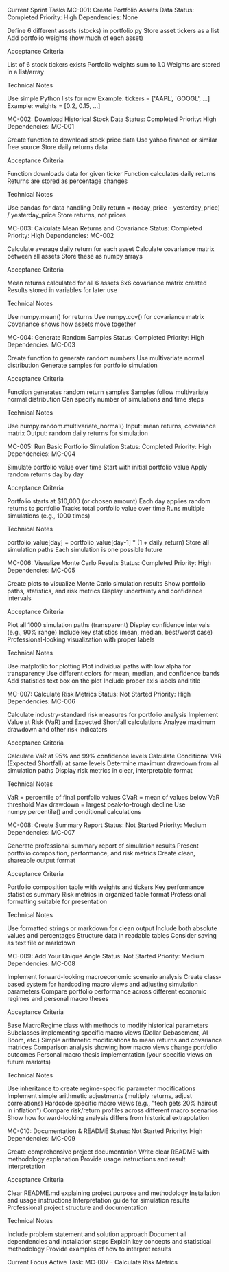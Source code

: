 Current Sprint Tasks
MC-001: Create Portfolio Assets Data
Status: Completed
Priority: High
Dependencies: None

Define 6 different assets (stocks) in portfolio.py
Store asset tickers as a list
Add portfolio weights (how much of each asset)

Acceptance Criteria

List of 6 stock tickers exists
Portfolio weights sum to 1.0
Weights are stored in a list/array

Technical Notes

Use simple Python lists for now
Example: tickers = ['AAPL', 'GOOGL', ...]
Example: weights = [0.2, 0.15, ...]


MC-002: Download Historical Stock Data
Status: Completed
Priority: High
Dependencies: MC-001

Create function to download stock price data
Use yahoo finance or similar free source
Store daily returns data

Acceptance Criteria

Function downloads data for given ticker
Function calculates daily returns
Returns are stored as percentage changes

Technical Notes

Use pandas for data handling
Daily return = (today_price - yesterday_price) / yesterday_price
Store returns, not prices


MC-003: Calculate Mean Returns and Covariance
Status: Completed
Priority: High
Dependencies: MC-002

Calculate average daily return for each asset
Calculate covariance matrix between all assets
Store these as numpy arrays

Acceptance Criteria

Mean returns calculated for all 6 assets
6x6 covariance matrix created
Results stored in variables for later use

Technical Notes

Use numpy.mean() for returns
Use numpy.cov() for covariance matrix
Covariance shows how assets move together


MC-004: Generate Random Samples
Status: Completed
Priority: High
Dependencies: MC-003

Create function to generate random numbers
Use multivariate normal distribution
Generate samples for portfolio simulation

Acceptance Criteria

Function generates random return samples
Samples follow multivariate normal distribution
Can specify number of simulations and time steps

Technical Notes

Use numpy.random.multivariate_normal()
Input: mean returns, covariance matrix
Output: random daily returns for simulation


MC-005: Run Basic Portfolio Simulation
Status: Completed
Priority: High
Dependencies: MC-004

Simulate portfolio value over time
Start with initial portfolio value
Apply random returns day by day

Acceptance Criteria

Portfolio starts at $10,000 (or chosen amount)
Each day applies random returns to portfolio
Tracks total portfolio value over time
Runs multiple simulations (e.g., 1000 times)

Technical Notes

portfolio_value[day] = portfolio_value[day-1] * (1 + daily_return)
Store all simulation paths
Each simulation is one possible future


MC-006: Visualize Monte Carlo Results
Status: Completed
Priority: High
Dependencies: MC-005

Create plots to visualize Monte Carlo simulation results
Show portfolio paths, statistics, and risk metrics
Display uncertainty and confidence intervals

Acceptance Criteria

Plot all 1000 simulation paths (transparent)
Display confidence intervals (e.g., 90% range)
Include key statistics (mean, median, best/worst case)
Professional-looking visualization with proper labels

Technical Notes

Use matplotlib for plotting
Plot individual paths with low alpha for transparency
Use different colors for mean, median, and confidence bands
Add statistics text box on the plot
Include proper axis labels and title


MC-007: Calculate Risk Metrics
Status: Not Started
Priority: High
Dependencies: MC-006

Calculate industry-standard risk measures for portfolio analysis
Implement Value at Risk (VaR) and Expected Shortfall calculations
Analyze maximum drawdown and other risk indicators

Acceptance Criteria

Calculate VaR at 95% and 99% confidence levels
Calculate Conditional VaR (Expected Shortfall) at same levels
Determine maximum drawdown from all simulation paths
Display risk metrics in clear, interpretable format

Technical Notes

VaR = percentile of final portfolio values
CVaR = mean of values below VaR threshold
Max drawdown = largest peak-to-trough decline
Use numpy.percentile() and conditional calculations


MC-008: Create Summary Report
Status: Not Started
Priority: Medium
Dependencies: MC-007

Generate professional summary report of simulation results
Present portfolio composition, performance, and risk metrics
Create clean, shareable output format

Acceptance Criteria

Portfolio composition table with weights and tickers
Key performance statistics summary
Risk metrics in organized table format
Professional formatting suitable for presentation

Technical Notes

Use formatted strings or markdown for clean output
Include both absolute values and percentages
Structure data in readable tables
Consider saving as text file or markdown


MC-009: Add Your Unique Angle
Status: Not Started
Priority: Medium
Dependencies: MC-008

Implement forward-looking macroeconomic scenario analysis
Create class-based system for hardcoding macro views and adjusting simulation parameters
Compare portfolio performance across different economic regimes and personal macro theses

Acceptance Criteria

Base MacroRegime class with methods to modify historical parameters
Subclasses implementing specific macro views (Dollar Debasement, AI Boom, etc.)
Simple arithmetic modifications to mean returns and covariance matrices
Comparison analysis showing how macro views change portfolio outcomes
Personal macro thesis implementation (your specific views on future markets)

Technical Notes

Use inheritance to create regime-specific parameter modifications
Implement simple arithmetic adjustments (multiply returns, adjust correlations)
Hardcode specific macro views (e.g., "tech gets 20% haircut in inflation")
Compare risk/return profiles across different macro scenarios
Show how forward-looking analysis differs from historical extrapolation


MC-010: Documentation & README
Status: Not Started
Priority: High
Dependencies: MC-009

Create comprehensive project documentation
Write clear README with methodology explanation
Provide usage instructions and result interpretation

Acceptance Criteria

Clear README.md explaining project purpose and methodology
Installation and usage instructions
Interpretation guide for simulation results
Professional project structure and documentation

Technical Notes

Include problem statement and solution approach
Document all dependencies and installation steps
Explain key concepts and statistical methodology
Provide examples of how to interpret results

Current Focus
Active Task: MC-007 - Calculate Risk Metrics